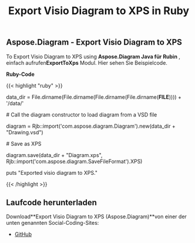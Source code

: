 ﻿---
title: Export Visio Diagram to XPS in Ruby
type: docs
weight: 80
url: /de/java/export-visio-diagram-to-xps-in-ruby/
---
## **Aspose.Diagram - Export Visio Diagram to XPS**
To Export Visio Diagram to XPS using **Aspose.Diagram Java für Rubin** , einfach aufrufen**ExportToXps** Modul. Hier sehen Sie Beispielcode.

**Ruby-Code**

{{< highlight "ruby" >}}

 data_dir = File.dirname(File.dirname(File.dirname(File.dirname(__FILE__)))) + '/data/'

\# Call the diagram constructor to load diagram from a VSD file

diagram = Rjb::import('com.aspose.diagram.Diagram').new(data_dir + "Drawing.vsd")

\# Save as XPS

diagram.save(data_dir + "Diagram.xps", Rjb::import('com.aspose.diagram.SaveFileFormat').XPS)

puts "Exported visio diagram to XPS."

{{< /highlight >}}
## **Laufcode herunterladen**
 Download**Export Visio Diagram to XPS (Aspose.Diagram)**von einer der unten genannten Social-Coding-Sites:

- [GitHub](https://github.com/asposediagram/Aspose.Diagram-for-Java/blob/master/Plugins/Aspose_Diagram_Java_for_Ruby/lib/asposediagramjava/Export/exporttoxps.rb)
